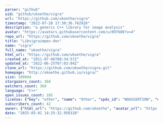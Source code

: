 ```yaml
---
parser: "github"
uid: "github/ukoethe/vigra"
url: "https://github.com/ukoethe/vigra"
timestamp: "2022-07-20 17:30:36.762926"
description: "a generic C++ library for image analysis"
avatar: "https://avatars.githubusercontent.com/u/897680?v=4"
repo_url: "https://github.com/ukoethe/vigra"
title: "Libvigraimpex-dev"
name: "vigra"
full_name: "ukoethe/vigra"
html_url: "https://github.com/ukoethe/vigra"
created_at: "2011-07-06T08:34:57Z"
updated_at: "2022-06-25T07:03:04Z"
clone_url: "https://github.com/ukoethe/vigra.git"
homepage: "http://ukoethe.github.io/vigra/"
size: 109044
stargazers_count: 368
watchers_count: 368
language: "C++"
open_issues_count: 105
license: {"key": "other", "name": "Other", "spdx_id": "NOASSERTION", "url": null, "node_id": "MDc6TGljZW5zZTA="}
subscribers_count: 42
owner: {"html_url": "https://github.com/ukoethe", "avatar_url": "https://avatars.githubusercontent.com/u/897680?v=4", "login": "ukoethe", "type": "User"}
date: "2025-03-01 14:25:32.956328"
---
```

